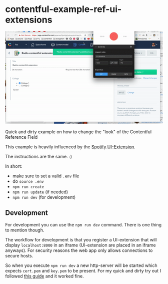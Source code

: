 # contentful-example-ref-ui-extensions

![Radio link UI extension](./example.gif "Radio link UI extension")

Quick and dirty example on how to change the "look" of the Contentful Reference Field

This example is heavily influenced by the [Spotify UI-Extension](https://github.com/tuunanen/cf-ui-ext-spotify).

The instructions are the same. :)

In short:

 - make sure to set a valid `.env` file
 - do `source .env`
 - `npm run create`
 - `npm run update` (if needed)
 - `npm run dev` (for development)

## Development

For development you can use the `npm run dev` command. There is one thing to mention though.

The workflow for development is that you register a UI-extension that will display `localhost:8000` in an iframe (UI-extension are placed in an iframe anyways). For security reasons the web app only allows connections to secure hosts.

So when you execute `npm run dev` a new http-server will be started which expects `cert.pem` and `key.pem` to be present.
For my quick and dirty try out I followed [this guide](https://msol.io/blog/tech/create-a-self-signed-ssl-certificate-with-openssl/) and it worked fine.

